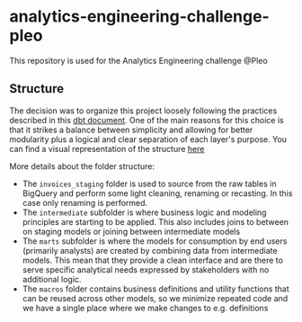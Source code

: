 # analytics-engineering-challenge-pleo

This repository is used for the Analytics Engineering challenge @Pleo

## Structure

The decision was to organize this project loosely following the practices described in this [dbt document](https://docs.getdbt.com/guides/best-practices/how-we-structure/1-guide-overview). One of the main reasons for this choice is that it strikes a balance between simplicity and allowing for better modularity plus a logical and clear separation of each layer's purpose.
You can find a visual representation of the structure [here](https://tree.nathanfriend.io/?s=(%27oZ!(%27fancyI~fullPath!false~trailGgSlashI~rootDotI)~F!(%27F!%27analytics-engGeCGg-challenge-pleo0README.md0analyseY9busGess_defGitKjalculate_O7TutilityjonvCt_currency7l*X0modelsHGtCmediate27l2BV7VBU7UBTNs_WagGgH*FsB373BL7LBTmarts5sql5ym6sq6ymJ7JBl0seedYsnapshotYteWY%27)~vCsK!%271%27)X%200%5Cn*2H*Gt_subscriZ3T*Wg_N4T*O_5H*8_O_drill_down.64Qcompany_Qmonth.7.sq8cuWomC9macrosHB.ymCerFsourceGinH0*I!trueJ4QpCiodKionL3_itemsNGvoiceOmrrQpC_TlHU4baseVl2_8sWstX*%20Ys0ZptKsj_9*c%01jZYXWVUTQONLKJIHGFCB987654320*)

More details about the folder structure:
- The `invoices_staging` folder is used to source from the raw tables in BigQuery and perform some light cleaning, renaming or recasting. In this case only renaming is performed.
- The `intermediate` subfolder is where business logic and modeling principles are starting to be applied. This also includes joins to between on staging models or joining between intermediate models
- The `marts` subfolder is where the models for consumption by end users (primarily analysts) are created by combining data from intermediate models. This mean that they provide a clean interface and are there to serve specific analytical needs expressed by stakeholders with no additional logic.
- The `macros` folder contains business definitions and utility functions that can be reused across other models, so we minimize repeated code and we have a single place where we make changes to e.g. definitions

